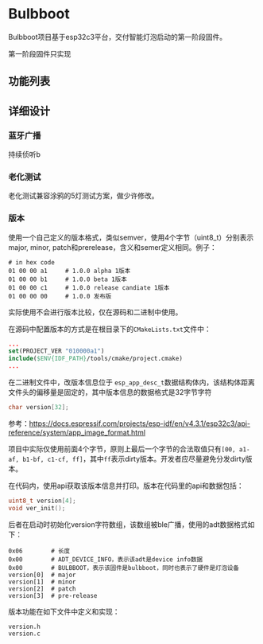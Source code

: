 # Bulbboot

Bulbboot项目基于esp32c3平台，交付智能灯泡启动的第一阶段固件。

第一阶段固件只实现



## 功能列表





## 详细设计





### 蓝牙广播

持续侦听b





### 老化测试

老化测试兼容涂鸦的5灯测试方案，做少许修改。





### 版本

使用一个自己定义的版本格式，类似semver，使用4个字节（uint8_t）分别表示major, minor, patch和prerelease，含义和semer定义相同。例子：

```
# in hex code
01 00 00 a1		# 1.0.0 alpha 1版本
01 00 00 b1		# 1.0.0 beta 1版本
01 00 00 c1		# 1.0.0 release candiate 1版本
01 00 00 00		# 1.0.0 发布版
```

实际使用不会进行版本比较，仅在源码和二进制中使用。



在源码中配置版本的方式是在根目录下的`CMakeLists.txt`文件中：

```cmake
...
set(PROJECT_VER "010000a1")
include($ENV{IDF_PATH}/tools/cmake/project.cmake)
...
```



在二进制文件中，改版本信息位于 `esp_app_desc_t`数据结构体内，该结构体距离文件头的偏移量是固定的，其中版本信息的数据格式是32字节字符

```c
char version[32];
```



参考：https://docs.espressif.com/projects/esp-idf/en/v4.3.1/esp32c3/api-reference/system/app_image_format.html



项目中实际仅使用前面4个字节，原则上最后一个字节的合法取值只有`[00, a1-af, b1-bf, c1-cf, ff]`，其中`ff`表示dirty版本。开发者应尽量避免分发dirty版本。



在代码内，使用api获取该版本信息并打印。版本在代码里的api和数据包括：

```c
uint8_t version[4];
void ver_init();
```

后者在启动时初始化version字符数组，该数组被ble广播，使用的adt数据格式如下：

```
0x06 		# 长度
0x00		# ADT_DEVICE_INFO，表示该adt是device info数据
0x00		# BULBBOOT，表示该固件是bulbboot，同时也表示了硬件是灯泡设备
version[0]	# major
version[1]	# minor
version[2]	# patch
version[3]	# pre-release
```

版本功能在如下文件中定义和实现：

```
version.h
version.c
```











